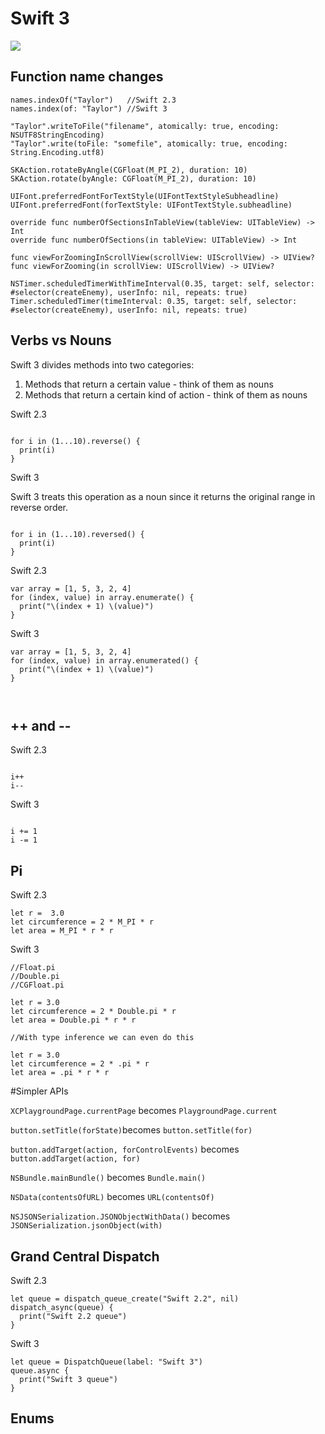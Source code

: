 # Swift 3 

![](http://img.deusm.com/informationweek/2015/09/1322066/Swift_logo.png)

## Function name changes


```
names.indexOf("Taylor")   //Swift 2.3
names.index(of: "Taylor") //Swift 3
```
```
"Taylor".writeToFile("filename", atomically: true, encoding: NSUTF8StringEncoding)
"Taylor".write(toFile: "somefile", atomically: true, encoding: String.Encoding.utf8)
```
```
SKAction.rotateByAngle(CGFloat(M_PI_2), duration: 10)
SKAction.rotate(byAngle: CGFloat(M_PI_2), duration: 10)
```
```
UIFont.preferredFontForTextStyle(UIFontTextStyleSubheadline)
UIFont.preferredFont(forTextStyle: UIFontTextStyle.subheadline)
```
```
override func numberOfSectionsInTableView(tableView: UITableView) -> Int
override func numberOfSections(in tableView: UITableView) -> Int
```
```
func viewForZoomingInScrollView(scrollView: UIScrollView) -> UIView?
func viewForZooming(in scrollView: UIScrollView) -> UIView?
```
```
NSTimer.scheduledTimerWithTimeInterval(0.35, target: self, selector: #selector(createEnemy), userInfo: nil, repeats: true)
Timer.scheduledTimer(timeInterval: 0.35, target: self, selector: #selector(createEnemy), userInfo: nil, repeats: true)
```

## Verbs vs Nouns

Swift 3  divides methods into two categories:

1. Methods that return a certain value - think of them as nouns
2. Methods that return a certain kind of action - think of them as nouns

Swift 2.3

```

for i in (1...10).reverse() {
  print(i)
}

```

Swift 3

Swift 3 treats this operation as a noun since it returns the original range in reverse order.

```

for i in (1...10).reversed() {
  print(i)
}

```

Swift 2.3

```
var array = [1, 5, 3, 2, 4]
for (index, value) in array.enumerate() {
  print("\(index + 1) \(value)")
}

```

Swift 3

```
var array = [1, 5, 3, 2, 4]
for (index, value) in array.enumerated() {
  print("\(index + 1) \(value)")
}



```

## ++ and -- 

Swift 2.3

```

i++
i--

```
Swift 3

```

i += 1
i -= 1

```

## Pi

Swift 2.3

```
let r =  3.0
let circumference = 2 * M_PI * r
let area = M_PI * r * r
```
Swift 3

```
//Float.pi
//Double.pi
//CGFloat.pi

let r = 3.0
let circumference = 2 * Double.pi * r
let area = Double.pi * r * r

//With type inference we can even do this 

let r = 3.0
let circumference = 2 * .pi * r
let area = .pi * r * r

```
#Simpler APIs

``XCPlaygroundPage.currentPage`` becomes ``PlaygroundPage.current``

``button.setTitle(forState)``becomes ``button.setTitle(for)``

``button.addTarget(action, forControlEvents)`` becomes ``button.addTarget(action, for)``

``NSBundle.mainBundle()`` becomes ``Bundle.main()``

``NSData(contentsOfURL)`` becomes ``URL(contentsOf)``

``NSJSONSerialization.JSONObjectWithData()`` becomes ``JSONSerialization.jsonObject(with)``


## Grand Central Dispatch

Swift 2.3

```
let queue = dispatch_queue_create("Swift 2.2", nil)
dispatch_async(queue) {
  print("Swift 2.2 queue")
}
```

Swift 3

```
let queue = DispatchQueue(label: "Swift 3")
queue.async {
  print("Swift 3 queue")
}

```

## Enums







